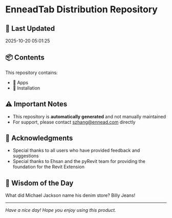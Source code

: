 # EnneadTab Distribution Repository

## 📅 Last Updated
2025-10-20 05:01:25



## 📦 Contents
This repository contains:
- 📂 Apps
- 📂 Installation

## ⚠️ Important Notes
- This repository is **automatically generated** and not manually maintained
- For support, please contact szhang@ennead.com directly

## 🙏 Acknowledgments
- Special thanks to all users who have provided feedback and suggestions
- Special thanks to Ehsan and the pyRevit team for providing the foundation for the Revit Extension

## 💭 Wisdom of the Day
What did Michael Jackson name his denim store?    Billy Jeans!

---
*Have a nice day! Hope you enjoy using this product.*
